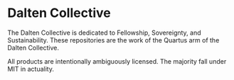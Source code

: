 # Dalten Collective
The Dalten Collective is dedicated to Fellowship, Sovereignty, and Sustainability. These repositories are the work of the Quartus arm of the Dalten Collective.

All products are intentionally ambiguously licensed. The majority fall under MIT in actuality.
